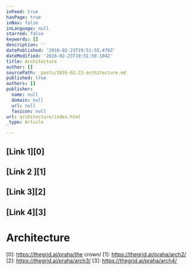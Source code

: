 ```yaml
---
inFeed: true
hasPage: true
inNav: false
inLanguage: null
starred: false
keywords: []
description: ''
datePublished: '2016-02-23T19:51:55.478Z'
dateModified: '2016-02-23T19:51:50.104Z'
title: Architecture
author: []
sourcePath: _posts/2016-02-23-architecture.md
published: true
authors: []
publisher:
  name: null
  domain: null
  url: null
  favicon: null
url: architecture/index.html
_type: Article

---
```

## [Link 1][0]

## [Link 2 ][1]

## [Link 3][2]

## [Link 4][3]

# Architecture

[0]: https://thegrid.ai/praha/the crown/
[1]: https://thegrid.ai/praha/arch2/
[2]: https://thegrid.ai/praha/arch3/
[3]: https://thegrid.ai/praha/arch4/